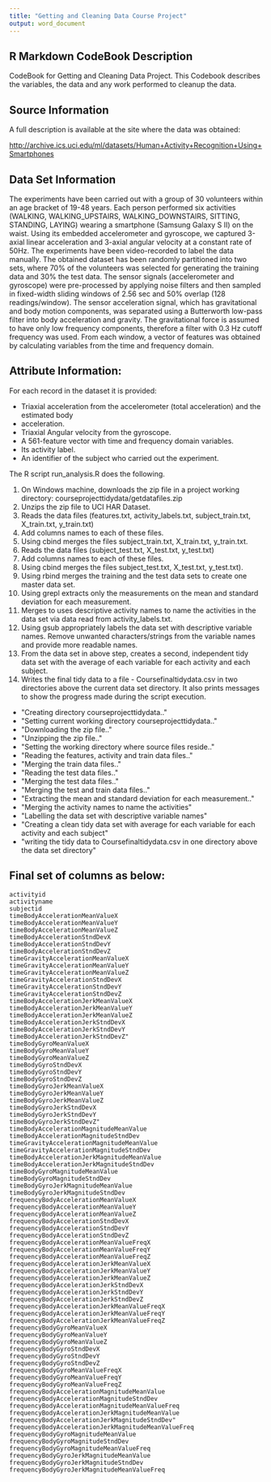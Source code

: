 ```yaml
---
title: "Getting and Cleaning Data Course Project"
output: word_document
---
```


## R Markdown CodeBook Description

CodeBook for Getting and Cleaning Data Project. This Codebook describes the variables, the data and any work performed to cleanup the data.

## Source Information
A full description is available at the site where the data was obtained:

http://archive.ics.uci.edu/ml/datasets/Human+Activity+Recognition+Using+Smartphones

## Data Set Information
The experiments have been carried out with a group of 30 volunteers within an age bracket of 19-48 years. Each person performed six activities (WALKING, WALKING_UPSTAIRS, WALKING_DOWNSTAIRS, SITTING, STANDING, LAYING) wearing a smartphone (Samsung Galaxy S II) on the waist. Using its embedded accelerometer and gyroscope, we captured 3-axial linear acceleration and 3-axial angular velocity at a constant rate of 50Hz. The experiments have been video-recorded to label the data manually. The obtained dataset has been randomly partitioned into two sets, where 70% of the volunteers was selected for generating the training data and 30% the test data.
The sensor signals (accelerometer and gyroscope) were pre-processed by applying noise filters and then sampled in fixed-width sliding windows of 2.56 sec and 50% overlap (128 readings/window). The sensor acceleration signal, which has gravitational and body motion components, was separated using a Butterworth low-pass filter into body acceleration and gravity. The gravitational force is assumed to have only low frequency components, therefore a filter with 0.3 Hz cutoff frequency was used. From each window, a vector of features was obtained by calculating variables from the time and frequency domain.

## Attribute Information:
For each record in the dataset it is provided:
* Triaxial acceleration from the accelerometer (total acceleration) and the estimated body
* acceleration.
* Triaxial Angular velocity from the gyroscope. 
* A 561-feature vector with time and frequency domain variables.
* Its activity label.
* An identifier of the subject who carried out the experiment. 

The R script run_analysis.R does the following. 
1.	On Windows machine, downloads the zip file in a project working directory:  courseprojecttidydata/getdatafiles.zip
2.	Unzips the zip file to UCI HAR Dataset. 
3.	Reads the data files (features.txt, activity_labels.txt, subject_train.txt, X_train.txt, y_train.txt) 
4.	Add columns names to each of these files.
5.	Using cbind merges the files subject_train.txt, X_train.txt, y_train.txt.
6.	Reads the data files (subject_test.txt, X_test.txt, y_test.txt) 
7.	Add columns names to each of these files.
8.	Using cbind merges the files subject_test.txt, X_test.txt, y_test.txt).
9.	Using rbind merges the training and the test data sets to create one master data set.
10.	Using grepl extracts only the measurements on the mean and standard deviation for each measurement.
11.	Merges to uses descriptive activity names to name the activities in the data set via data read from activity_labels.txt.
12.	Using gsub appropriately labels the data set with descriptive variable names. Remove unwanted characters/strings from the variable names and provide more readable names.
13.	From the data set in above step, creates a second, independent tidy data set with the average of each variable for each activity and each subject.
14.	Writes the final tidy data to a file - Coursefinaltidydata.csv in two directories above the current data set directory.
It also prints messages to show the progress made during the script execution.
* "Creating directory courseprojecttidydata.."
* "Setting current working directory courseprojecttidydata.."
* "Downloading the zip file.."
* "Unzipping the zip file.."
* "Setting the working directory where source files reside.."
* "Reading the features, activity and train data files.."
* "Merging the train data files.."
* "Reading the test data files.."
* "Merging the test data files.."
* "Merging the test and train data files.."
* "Extracting the mean and standard deviation for each measurement.."
* "Merging the activity names to name the activities"
* "Labelling the data set with descriptive variable names"
* "Creating a clean tidy data set with average for each variable for each activity and each subject"
* "writing the tidy data to Coursefinaltidydata.csv in one directory above the data set directory"

## Final set of columns as below:
	activityid  
	activityname 
	subjectid                                          
	timeBodyAccelerationMeanValueX
	timeBodyAccelerationMeanValueY                     
	timeBodyAccelerationMeanValueZ
	timeBodyAccelerationStndDevX 
	timeBodyAccelerationStndDevY
	timeBodyAccelerationStndDevZ                       
	timeGravityAccelerationMeanValueX
	timeGravityAccelerationMeanValueY 
	timeGravityAccelerationMeanValueZ	
	timeGravityAccelerationStndDevX
	timeGravityAccelerationStndDevY
	timeGravityAccelerationStndDevZ                  
	timeBodyAccelerationJerkMeanValueX
	timeBodyAccelerationJerkMeanValueY                 
	timeBodyAccelerationJerkMeanValueZ
	timeBodyAccelerationJerkStndDevX
	timeBodyAccelerationJerkStndDevY
	timeBodyAccelerationJerkStndDevZ"                   
	timeBodyGyroMeanValueX
	timeBodyGyroMeanValueY 
	timeBodyGyroMeanValueZ
	timeBodyGyroStndDevX
	timeBodyGyroStndDevY
	timeBodyGyroStndDevZ                            
	timeBodyGyroJerkMeanValueX
	timeBodyGyroJerkMeanValueY 
	timeBodyGyroJerkMeanValueZ
	timeBodyGyroJerkStndDevX                          
	timeBodyGyroJerkStndDevY
	timeBodyGyroJerkStndDevZ"                           
	timeBodyAccelerationMagnitudeMeanValue
	timeBodyAccelerationMagnitudeStndDev 
	timeGravityAccelerationMagnitudeMeanValue
	timeGravityAccelerationMagnitudeStndDev 
	timeBodyAccelerationJerkMagnitudeMeanValue
	timeBodyAccelerationJerkMagnitudeStndDev 
	timeBodyGyroMagnitudeMeanValue
	timeBodyGyroMagnitudeStndDev                    
	timeBodyGyroJerkMagnitudeMeanValue
	timeBodyGyroJerkMagnitudeStndDev 
	frequencyBodyAccelerationMeanValueX
	frequencyBodyAccelerationMeanValueY 
	frequencyBodyAccelerationMeanValueZ
	frequencyBodyAccelerationStndDevX                 
	frequencyBodyAccelerationStndDevY
	frequencyBodyAccelerationStndDevZ 
	frequencyBodyAccelerationMeanValueFreqX
	frequencyBodyAccelerationMeanValueFreqY 
	frequencyBodyAccelerationMeanValueFreqZ
	frequencyBodyAccelerationJerkMeanValueX 
	frequencyBodyAccelerationJerkMeanValueY
	frequencyBodyAccelerationJerkMeanValueZ 
	frequencyBodyAccelerationJerkStndDevX
	frequencyBodyAccelerationJerkStndDevY 
	frequencyBodyAccelerationJerkStndDevZ
	frequencyBodyAccelerationJerkMeanValueFreqX 
	frequencyBodyAccelerationJerkMeanValueFreqY
	frequencyBodyAccelerationJerkMeanValueFreqZ 
	frequencyBodyGyroMeanValueX
	frequencyBodyGyroMeanValueY 
	frequencyBodyGyroMeanValueZ
	frequencyBodyGyroStndDevX 
	frequencyBodyGyroStndDevY
	frequencyBodyGyroStndDevZ 
	frequencyBodyGyroMeanValueFreqX
	frequencyBodyGyroMeanValueFreqY 
	frequencyBodyGyroMeanValueFreqZ
	frequencyBodyAccelerationMagnitudeMeanValue 
	frequencyBodyAccelerationMagnitudeStndDev
	frequencyBodyAccelerationMagnitudeMeanValueFreq 
	frequencyBodyAccelerationJerkMagnitudeMeanValue
	frequencyBodyAccelerationJerkMagnitudeStndDev"      
	frequencyBodyAccelerationJerkMagnitudeMeanValueFreq
	frequencyBodyGyroMagnitudeMeanValue 
	frequencyBodyGyroMagnitudeStndDev
	frequencyBodyGyroMagnitudeMeanValueFreq 
	frequencyBodyGyroJerkMagnitudeMeanValue
	frequencyBodyGyroJerkMagnitudeStndDev 
	frequencyBodyGyroJerkMagnitudeMeanValueFreq
